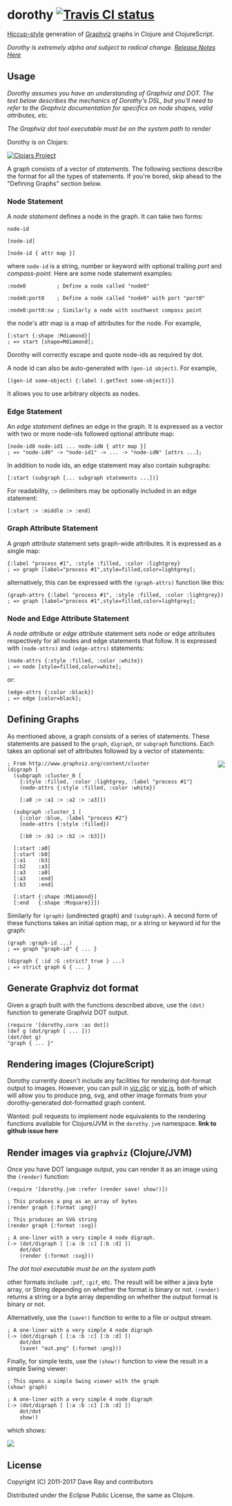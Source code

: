 # dorothy   [![Travis CI status](https://secure.travis-ci.org/daveray/dorothy.png)](http://travis-ci.org/#!/daveray/dorothy/builds)

[Hiccup-style](https://github.com/weavejester/hiccup) generation of
[Graphviz](http://www.graphviz.org/) graphs in Clojure and ClojureScript.

*Dorothy is extremely alpha and subject to radical change. [Release Notes Here](https://github.com/daveray/dorothy/wiki)*

## Usage

*Dorothy assumes you have an understanding of Graphviz and DOT. The text below describes the mechanics of Dorothy's DSL, but you'll need to refer to the Graphviz documentation for specifics on node shapes, valid attributes, etc.*

*The Graphviz dot tool executable must be on the system path to render*

Dorothy is on Clojars:

[![Clojars Project](https://img.shields.io/clojars/v/dorothy.svg)](https://clojars.org/dorothy)

A graph consists of a vector of *statements*. The following sections describe the format for all the types of statements. If you're bored, skip ahead to the "Defining Graphs" section below.

### Node Statement
A *node statement* defines a node in the graph. It can take two forms:

    node-id

    [node-id]

    [node-id { attr map }]

where `node-id` is a string, number or keyword with optional trailing *port* and *compass-point*. Here are some node statement examples:

    :node0          ; Define a node called "node0"

    :node0:port0    ; Define a node called "node0" with port "port0"

    :node0:port0:sw ; Similarly a node with southwest compass point

the node's attr map is a map of attributes for the node. For example,

    [:start {:shape :Mdiamond}]
    ; => start [shape=Mdiamond];

Dorothy will correctly escape and quote node-ids as required by dot.

A node id can also be auto-generated with `(gen-id object)`. For example,

    [(gen-id some-object) {:label (.getText some-object)}]

It allows you to use arbitrary objects as nodes.

### Edge Statement
An *edge statement* defines an edge in the graph. It is expressed as a vector with two or more node-ids followed optional attribute map:

    [node-id0 node-id1 ... node-idN { attr map }]
    ; => "node-id0" -> "node-id1" -> ... -> "node-idN" [attrs ...];

In addition to node ids, an edge statement may also contain subgraphs:

    [:start (subgraph [... subgraph statements ...])]

For readability, `:>` delimiters may be optionally included in an edge statement:

    [:start :> :middle :> :end]

### Graph Attribute Statement

A *graph attribute* statement sets graph-wide attributes. It is expressed as a single map:

    {:label "process #1", :style :filled, :color :lightgrey}
    ; => graph [label="process #1",style=filled,color=lightgrey];

alternatively, this can be expressed with the `(graph-attrs)` function like this:

    (graph-attrs {:label "process #1", :style :filled, :color :lightgrey})
    ; => graph [label="process #1",style=filled,color=lightgrey];

### Node and Edge Attribute Statement
A *node attribute* or *edge attribute* statement sets node or edge attributes respectively for all nodes and edge statements that follow. It is expressed with `(node-attrs)` and `(edge-attrs)` statements:

    (node-attrs {:style :filled, :color :white})
    ; => node [style=filled,color=white];

or:

    (edge-attrs {:color :black})
    ; => edge [color=black];


## Defining Graphs
As mentioned above, a graph consists of a series of statements. These statements are passed to the `graph`, `digraph`, or `subgraph` functions. Each takes an optional set of attributes followed by a vector of statements:

<img src="https://github.com/downloads/daveray/dorothy/dorothy-show2.png" align="right"/>

    ; From http://www.graphviz.org/content/cluster
    (digraph [
      (subgraph :cluster_0 [
        {:style :filled, :color :lightgrey, :label "process #1"}
        (node-attrs {:style :filled, :color :white})

        [:a0 :> :a1 :> :a2 :> :a3]])

      (subgraph :cluster_1 [
        {:color :blue, :label "process #2"}
        (node-attrs {:style :filled})

        [:b0 :> :b1 :> :b2 :> :b3]])

      [:start :a0]
      [:start :b0]
      [:a1    :b3]
      [:b2    :a3]
      [:a3    :a0]
      [:a3    :end]
      [:b3    :end]

      [:start {:shape :Mdiamond}]
      [:end   {:shape :Msquare}]])


Similarly for `(graph)` (undirected graph) and `(subgraph)`. A second form of these functions takes an initial option map, or a string or keyword id for the graph:

    (graph :graph-id ...)
    ; => graph "graph-id" { ... }

    (digraph { :id :G :strict? true } ...)
    ; => strict graph G { ... }

## Generate Graphviz dot format

Given a graph built with the functions described above, use the `(dot)` function to generate Graphviz DOT output.

    (require '[dorothy.core :as dot])
    (def g (dot/graph [ ... ]))
    (dot/dot g)
    "graph { ... }"

## Rendering images (ClojureScript)

Dorothy currently doesn't include any facilities for rendering dot-format output to images. However,
you can pull in [viz.cljc](https://github.com/jebberjeb/viz.cljc) or
[viz.js](https://github.com/mdaines/viz.js), both of which will allow you to produce
png, svg, and other image formats from your dorothy-generated dot-formatted graph content.

Wanted: pull requests to implement node equivalents to the rendering functions available for Clojure/JVM
in the `dorothy.jvm` namespace. **link to github issue here**

## Render images via `graphviz` (Clojure/JVM)

Once you have DOT language output, you can render it as an image using the `(render)` function:

    (require '[dorothy.jvm :refer (render save! show!)])

    ; This produces a png as an array of bytes
    (render graph {:format :png})

    ; This produces an SVG string
    (render graph {:format :svg})

    ; A one-liner with a very simple 4 node digraph.
    (-> (dot/digraph [ [:a :b :c] [:b :d] ])
        dot/dot
        (render {:format :svg}))

*The dot tool executable must be on the system path*

other formats include `:pdf`, `:gif`, etc. The result will be either a java byte array, or String depending on whether the format is binary or not. `(render)` returns a string or a byte array depending on whether the output format is binary or not.

Alternatively, use the `(save!)` function to write to a file or output stream.

    ; A one-liner with a very simple 4 node digraph
    (-> (dot/digraph [ [:a :b :c] [:b :d] ])
        dot/dot
        (save! "out.png" {:format :png}))

Finally, for simple tests, use the `(show!)` function to view the result in a simple Swing viewer:

    ; This opens a simple Swing viewer with the graph
    (show! graph)

    ; A one-liner with a very simple 4 node digraph
    (-> (dot/digraph [ [:a :b :c] [:b :d] ])
        dot/dot
        show!)

which shows:

<img src="sample.png"/>


## License

Copyright (C) 2011-2017 Dave Ray and contributors

Distributed under the Eclipse Public License, the same as Clojure.

